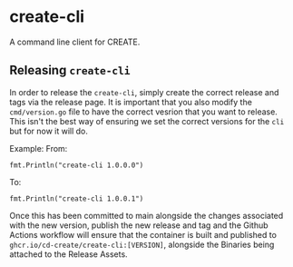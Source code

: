 # create-cli

A command line client for CREATE.

## Releasing `create-cli`

In order to release the `create-cli`, simply create the correct release and tags via the release page. It is important that you also modify the `cmd/version.go` file to have the correct vesrion that you want to release. This isn't the best way of ensuring we set the correct versions for the `cli` but for now it will do.

Example:
From:

```golang
fmt.Println("create-cli 1.0.0.0")
```

To:

```golang
fmt.Println("create-cli 1.0.0.1")
```

Once this has been committed to main alongside the changes associated with the new version, publish the new release and tag and the Github Actions workflow will ensure that the container is built and published to `ghcr.io/cd-create/create-cli:[VERSION]`, alongside the Binaries being attached to the Release Assets.
